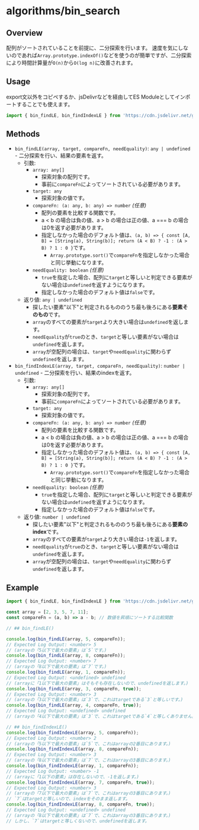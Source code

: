 # algorithms/bin_search

## Overview

配列がソートされていることを前提に、二分探索を行います。
速度を気にしないのであれば`Array.prototype.indexOf()`などを使うのが簡単ですが、二分探索により時間計算量が`O(n)`から`O(log n)`に改善されます。

## Usage

export文以外をコピペするか、jsDelivrなどを経由してES Moduleとしてインポートすることでも使えます。

```js
import { bin_findLE, bin_findIndexLE } from 'https://cdn.jsdelivr.net/gh/AXT-Studio/Algos.js/algorithms/bin_search/main.mjs';
```

## Methods

- `bin_findLE(array, target, compareFn, needEquality)`: `any | undefined` - 二分探索を行い、結果の要素を返す。
    - 引数:
        - `array: any[]`
            - 探索対象の配列です。
            - 事前に`compareFn`によってソートされている必要があります。
        - `target: any`
            - 探索対象の値です。
        - `compareFn: (a: any, b: any) => number` *(任意)*
            - 配列の要素を比較する関数です。
            - a < b の場合は負の値、a > b の場合は正の値、a === b の場合は0を返す必要があります。
            - 指定しなかった場合のデフォルト値は、`(a, b) => { const [A, B] = [String(a), String(b)]; return (A < B) ? -1 : (A > B) ? 1 : 0 }`です。
                - `Array.prototype.sort()`で`compareFn`を指定しなかった場合と同じ挙動になります。
        - `needEquality: boolean` *(任意)*
            - `true`を指定した場合、配列に`target`と等しいと判定できる要素がない場合は`undefined`を返すようになります。
            - 指定しなかった場合のデフォルト値は`false`です。
    - 返り値: `any | undefined`
        - 探したい要素"以下"と判定されるもののうち最も後ろにある**要素そのもの**です。
        - `array`のすべての要素が`target`より大きい場合は`undefined`を返します。
        - `needEquality`が`true`のとき、`target`と等しい要素がない場合は`undefined`を返します。
        - `array`が空配列の場合は、`target`や`needEquality`に関わらず`undefined`を返します。
- `bin_findIndexLE(array, target, compareFn, needEquality)`: `number | undefined` - 二分探索を行い、結果のindexを返す。
    - 引数:
        - `array: any[]`
            - 探索対象の配列です。
            - 事前に`compareFn`によってソートされている必要があります。
        - `target: any`
            - 探索対象の値です。
        - `compareFn: (a: any, b: any) => number` *(任意)*
            - 配列の要素を比較する関数です。
            - a < b の場合は負の値、a > b の場合は正の値、a === b の場合は0を返す必要があります。
            - 指定しなかった場合のデフォルト値は、`(a, b) => { const [A, B] = [String(a), String(b)]; return (A < B) ? -1 : (A > B) ? 1 : 0 }`です。
                - `Array.prototype.sort()`で`compareFn`を指定しなかった場合と同じ挙動になります。
        - `needEquality: boolean` *(任意)*
            - `true`を指定した場合、配列に`target`と等しいと判定できる要素がない場合は`undefined`を返すようになります。
            - 指定しなかった場合のデフォルト値は`false`です。
    - 返り値: `number | undefined`
        - 探したい要素"以下"と判定されるもののうち最も後ろにある**要素のindex**です。
        - `array`のすべての要素が`target`より大きい場合は`-1`を返します。
        - `needEquality`が`true`のとき、`target`と等しい要素がない場合は`undefined`を返します。
        - `array`が空配列の場合は、`target`や`needEquality`に関わらず`undefined`を返します。

## Example

```js
import { bin_findLE, bin_findIndexLE } from 'https://cdn.jsdelivr.net/gh/AXT-Studio/Algos.js/algorithms/bin_search/main.mjs';

const array = [2, 3, 5, 7, 11];
const compareFn = (a, b) => a - b; // 数値を昇順にソートする比較関数

// ## bin_findLE()

console.log(bin_findLE(array, 5, compareFn));
// Expected Log Output: <number> 5
// (arrayの「5以下で最大の要素」は`5`です。)
console.log(bin_findLE(array, 8, compareFn));
// Expected Log Output: <number> 7
// (arrayの「8以下で最大の要素」は`7`です。)
console.log(bin_findLE(array, 1, compareFn));
// Expected Log Output: <undefined> undefined
// (arrayに「1以下で最大の要素」はそもそも存在しないので、undefinedを返します。)
console.log(bin_findLE(array, 3, compareFn, true));
// Expected Log Output: <number> 3
// (arrayの「3以下で最大の要素」は`3`で、これはtargetである`3`と等しいです。)
console.log(bin_findLE(array, 4, compareFn, true));
// Expected Log Output: <undefined> undefined
// (arrayの「4以下で最大の要素」は`3`で、これはtargetである`4`と等しくありません。)

// ## bin_findIndexLE()
console.log(bin_findIndexLE(array, 5, compareFn));
// Expected Log Output: <number> 2
// (arrayの「5以下で最大の要素」は`5`で、これはarrayの2番目にあります。)
console.log(bin_findIndexLE(array, 8, compareFn));
// Expected Log Output: <number> 3
// (arrayの「8以下で最大の要素」は`7`で、これはarrayの3番目にあります。)
console.log(bin_findIndexLE(array, 1, compareFn));
// Expected Log Output: <number> -1
// (arrayに「1以下の要素」は存在しないので、-1を返します。)
console.log(bin_findIndexLE(array, 7, compareFn, true));
// Expected Log Output: <number> 3
// (arrayの「7以下で最大の要素」は`7`で、これはarrayの3番目にあります。)
// `7`はtargetと等しいので、indexをそのまま返します。
console.log(bin_findIndexLE(array, 8, compareFn, true));
// Expected Log Output: <undefined> undefined
// (arrayの「8以下で最大の要素」は`7`で、これはarrayの3番目にあります。)
// しかし、`7`はtargetと等しくないので、undefinedを返します。
```
